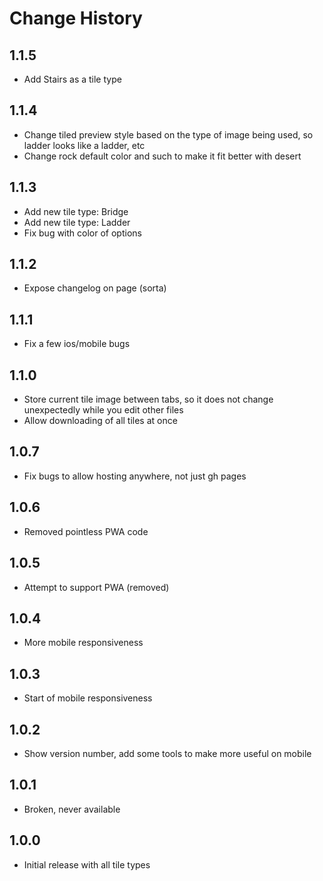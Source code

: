 # Change History

## 1.1.5

* Add Stairs as a tile type

## 1.1.4 

* Change tiled preview style based on the type of image being used, so ladder looks like a ladder, etc
* Change rock default color and such to make it fit better with desert

## 1.1.3

* Add new tile type: Bridge
* Add new tile type: Ladder
* Fix bug with color of options

## 1.1.2 

* Expose changelog on page (sorta)

## 1.1.1 

* Fix a few ios/mobile bugs

## 1.1.0

* Store current tile image between tabs, so it does not change unexpectedly while you edit other files
* Allow downloading of all tiles at once

## 1.0.7

* Fix bugs to allow hosting anywhere, not just gh pages

## 1.0.6

* Removed pointless PWA code

## 1.0.5

* Attempt to support PWA (removed)

## 1.0.4

* More mobile responsiveness

## 1.0.3

* Start of mobile responsiveness

## 1.0.2

* Show version number, add some tools to make more useful on mobile

## 1.0.1

* Broken, never available

## 1.0.0

* Initial release with all tile types